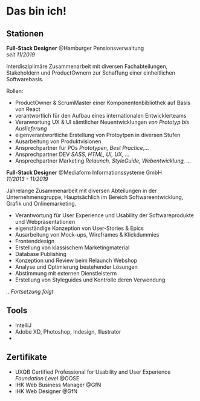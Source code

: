 # Das bin ich!

## Stationen

**Full-Stack Designer** @Hamburger Pensionsverwaltung <br>
*seit 11/2019*

Interdisziplimäre Zusammenarbeit mit diversen Fachabteilungen, Stakeholdern und ProductOwnern zur Schaffung einer einheitlichen Softwarebasis.

Rollen:
- ProductOwner & ScrumMaster einer Komponentenbibliothek auf Basis von React
- verantwortlich für den Aufbau eines internationalen Entwicklerteams
- Veranwortung UX & UI sämtlicher Neuentwicklungen *von Prototyp bis Auslieferung*
- eigenverantwortliche Erstellung von Protoytpen in diversen Stufen
- Ausarbeitung von Produktvisionen
- Ansprechpartner für POs *Prototypen, Best Practice,...*
- Ansprechpartner DEV *SASS, HTML, UI, UX, ...*
- Ansprechpartner Marketing *Relaunch, StyleGuide, Webentwicklung, ...*

**Full-Stack Designer** @Mediaform Informationssysteme GmbH <br>
*11/2013 - 11/2019*

Jahrelange Zusammenarbeit mit diversen Abteilungen in der Unternehmensgruppe, 
Hauptsächlich im Bereich Softwareentwicklung, Grafik und Onlinemarketing.

- Verantwortung für User Experience und Usability der Softwareprodukte und 
Webpräsentationen
- eigenständige Konzeption von User-Stories & Epics
- Ausarbeitung von Mock-ups, Wireframes & Klickdummies
- Frontenddesign
- Erstellung von klassischem Marketingmaterial
- Database Publishing
- Konzeption und Review beim Relaunch Webshop
- Analyse und Optimierung bestehender Lösungen
- Abstimmung mit externen Dienstleisterm
- Erstellung von Styleguides und Kontrolle deren Verwendung

*...Fortsetzung folgt*

## Tools
- IntelliJ
- Adobe XD, Photoshop, Indesign, Illustrator
- 

## Zertifikate

- UXQB Certified Professional for Usability and User Experience *Foundation Level* @OOSE
- IHK Web Business Manager @GfN
- IHK Web Designer @GfN
